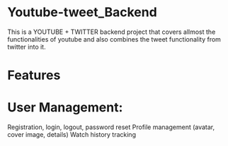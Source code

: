 # Youtube-tweet_Backend
This is a YOUTUBE + TWITTER backend project that covers allmost the functionalities of youtube and also combines the tweet functionality from twitter into it.

# Features
# User Management:
Registration, login, logout, password reset
Profile management (avatar, cover image, details)
Watch history tracking
